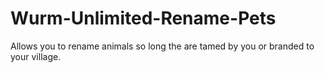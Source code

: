 # Wurm-Unlimited-Rename-Pets
Allows you to rename animals so long the are tamed by you or branded to your village.
